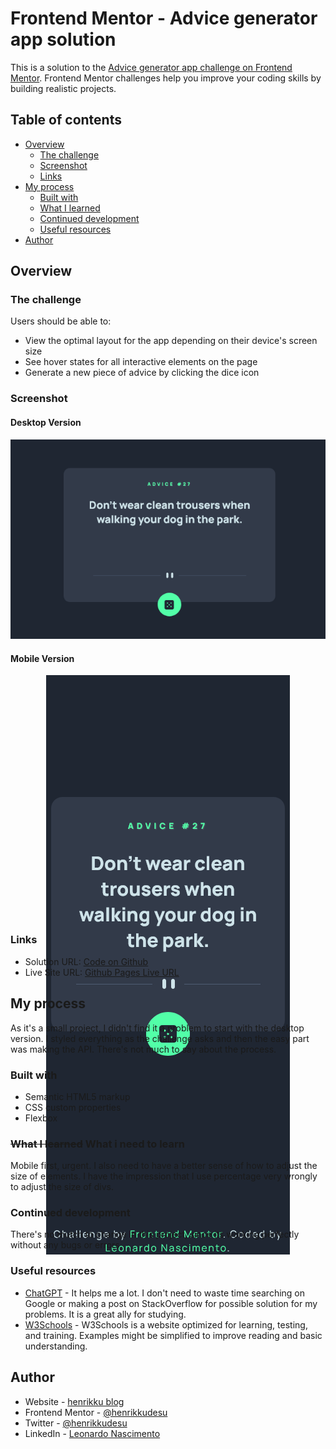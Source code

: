 # Frontend Mentor - Advice generator app solution

This is a solution to the [Advice generator app challenge on Frontend Mentor](https://www.frontendmentor.io/challenges/advice-generator-app-QdUG-13db). Frontend Mentor challenges help you improve your coding skills by building realistic projects.

## Table of contents

- [Overview](#overview)
  - [The challenge](#the-challenge)
  - [Screenshot](#screenshot)
  - [Links](#links)
- [My process](#my-process)
  - [Built with](#built-with)
  - [What I learned](#what-i-learned)
  - [Continued development](#continued-development)
  - [Useful resources](#useful-resources)
- [Author](#author)

## Overview

### The challenge

Users should be able to:

- View the optimal layout for the app depending on their device's screen size
- See hover states for all interactive elements on the page
- Generate a new piece of advice by clicking the dice icon

### Screenshot
#### Desktop Version
<p align="center"><img src="./screenshots/desktop-ver.png"></p>

#### Mobile Version
<p align="center" style="height: 600px; height: 390px"><img src="./screenshots/mobile-ver.png"></p>

### Links

- Solution URL: [Code on Github](https://github.com/henrikkudesu/advice-generator-app)
- Live Site URL: [Github Pages Live URL](https://henrikkudesu.github.io/advice-generator-app/)

## My process
As it's a small project, I didn't find it a problem to start with the desktop version. I styled everything as the challenge asks and then the easy part was making the API. There's not much to say about the process.

### Built with
- Semantic HTML5 markup
- CSS custom properties
- Flexbox

### ~~What I learned~~ What i need to learn
Mobile first, urgent. I also need to have a better sense of how to adjust the size of elements. I have the impression that I use percentage very wrongly to adjust the size of divs.

### Continued development
There's no mutch to change in this project, since its working perfectly without any bugs or errors.

### Useful resources
- [ChatGPT](https://chat.openai.com) - It helps me a lot. I don't need to waste time searching on Google or making a post on StackOverflow for possible solution for my problems. It is a great ally for studying.
- [W3Schools](https://www.w3schools.com) - W3Schools is a website optimized for learning, testing, and training. Examples might be simplified to improve reading and basic understanding.

## Author

- Website - [henrikku blog](https://henrikkudesu.github.io/)
- Frontend Mentor - [@henrikkudesu](https://www.frontendmentor.io/profile/henrikkudesu)
- Twitter - [@henrikkudesu](https://twitter.com/henrikkudesu)
- LinkedIn - [Leonardo Nascimento](https://www.linkedin.com/in/leonardo-henrikku/)


